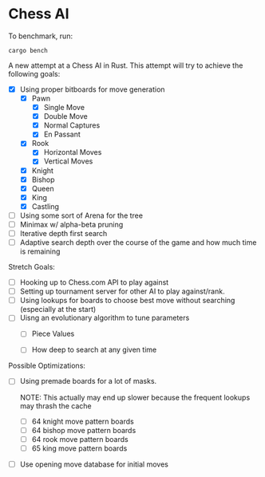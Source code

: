 Chess AI
========

To benchmark, run:

    cargo bench

A new attempt at a Chess AI in Rust.  This attempt will try to achieve the following goals:

- [x] Using proper bitboards for move generation
    - [x] Pawn
        - [x] Single Move
        - [x] Double Move
        - [x] Normal Captures
        - [x] En Passant
    - [x] Rook
        - [x] Horizontal Moves
        - [x] Vertical Moves
    - [x] Knight
    - [x] Bishop
    - [x] Queen
    - [x] King
    - [x] Castling
- [ ] Using some sort of Arena for the tree
- [ ] Minimax w/ alpha-beta pruning
- [ ] Iterative depth first search
- [ ] Adaptive search depth over the course of the game and how much time is remaining

Stretch Goals:

- [ ] Hooking up to Chess.com API to play against
- [ ] Setting up tournament server for other AI to play against/rank.
- [ ] Using lookups for boards to choose best move without searching (especially at the start)
- [ ] Uisng an evolutionary algorithm to tune parameters
  - [ ] Piece Values
  - [ ] How deep to search at any given time


Possible Optimizations: 
- [ ] Using premade boards for a lot of masks.

    NOTE: This actually may end up slower because the frequent lookups may thrash the cache

  - [ ] 64 knight move pattern boards
  - [ ] 64 bishop move pattern boards
  - [ ] 64 rook move pattern boards
  - [ ] 65 king move pattern boards
- [ ] Use opening move database for initial moves

